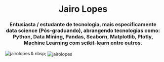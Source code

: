
<h1 align = "center">Jairo Lopes</h1>
<h3 align = "center"> Entusiasta / estudante de tecnologia, mais especificamente data science (Pós-graduando), abrangendo tecnologias como: Python, Data Mining, Pandas, Seaborn, Matplotlib, Plotly, Machine Learning com scikit-learn entre outros. </h3>


<p> <img align = "left" src = "https://github-readme-stats.vercel.app/api/top-langs?username=jairolopes&show_icons=true&locale=en&layout=compact" alt = "jairolopes" /> </p>

<p> & nbsp; <img align = "center" src = "https://github-readme-stats.vercel.app/api?username=jairolopes&show_icons=true&locale=en" alt = "jairolopes" /> </p>
